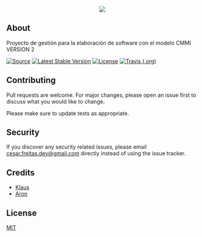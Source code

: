 <p align="center"><img src="http://www.cymrental.com/dni/for_github.jpg"></p>


## About
Proyecto de gestión para la elaboración de software con el modelo CMMI VERSION 2

[![Source](https://img.shields.io/badge/source-cesardevops%2FEVENTSOFT-blue)](https://github.com/cesardevops/EVENTSOFT)
[![Latest Stable Version](https://img.shields.io/badge/%20EventSoft-v%201.1-brightgreen)](https://github.com/cesardevops/EVENTSOFT)
[![License](https://img.shields.io/badge/license-MIT-brightgreen.svg?style=flat-square)](https://tldrlegal.com/license/mit-license)
[![Travis (.org)](https://img.shields.io/badge/build-dev-red)](https://github.com/cesardevops/EVENTSOFT)


## Contributing
Pull requests are welcome. For major changes, please open an issue first to discuss what you would like to change.

Please make sure to update tests as appropriate.

## Security
If you discover any security related issues, please email cesar.freitas.dev@gmail.com directly instead of using the issue tracker.

## Credits
- [Klaus](https://github.com/kaidesu)
- [Aron](../../contributors)

## License
[MIT](https://choosealicense.com/licenses/mit/)

